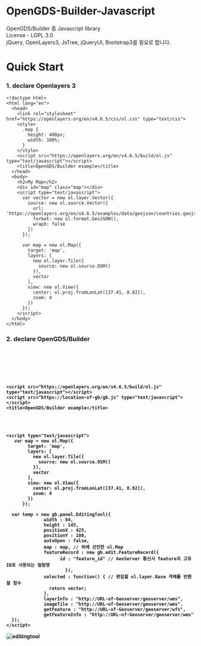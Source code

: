 # OpenGDS-Builder-Javascript
OpenGDS/Builder 중 Javascript library</br>
License - LGPL 3.0</br>
jQuery, OpenLayers3, JsTree, jQueryUI, Bootstrap3를 필요로 합니다.</br>

# Quick Start

### 1. declare Openlayers 3
```
<!doctype html>
<html lang="en">
  <head>
    <link rel="stylesheet" href="https://openlayers.org/en/v4.6.5/css/ol.css" type="text/css">
    <style>
      .map {
        height: 400px;
        width: 100%;
      }
    </style>
    <script src="https://openlayers.org/en/v4.6.5/build/ol.js" type="text/javascript"></script>
    <title>OpenGDS/Builder example</title>
  </head>
  <body>
    <h2>My Map</h2>
    <div id="map" class="map"></div>
    <script type="text/javascript">
      var vector = new ol.layer.Vector({
        source: new ol.source.Vector({
          url: 'https://openlayers.org/en/v4.6.5/examples/data/geojson/countries.geojson',
          format: new ol.format.GeoJSON(),
          wrapX: false
        })
      });

      var map = new ol.Map({
        target: 'map',
        layers: [
          new ol.layer.Tile({
            source: new ol.source.OSM()
          }),
          vector
        ],
        view: new ol.View({
          center: ol.proj.fromLonLat([37.41, 8.82]),
          zoom: 4
        })
      });
    </script>
  </body>
</html>
```
### 2. declare OpenGDS/Builder
<pre>
 <head>
    <link rel="stylesheet" href="https://openlayers.org/en/v4.6.5/css/ol.css" type="text/css">
    <b><link rel="stylesheet" href="https://location-of-gb/css/gb.css" type="text/css"><b/>
    <style>
      .map {
        height: 400px;
        width: 100%;
      }
    </style>
    <script src="https://openlayers.org/en/v4.6.5/build/ol.js" type="text/javascript"></script>
    <script src="https://location-of-gb/gb.js" type="text/javascript"></script>
    <title>OpenGDS/Builder example</title>
 </head>
</pre>

```
<script type="text/javascript">
   var map = new ol.Map({
        target: 'map',
        layers: [
          new ol.layer.Tile({
            source: new ol.source.OSM()
          }),
          vector
        ],
        view: new ol.View({
          center: ol.proj.fromLonLat([37.41, 8.82]),
          zoom: 4
        })
      });

  var temp = new gb.panel.EditingTool({
              width : 84,
              height : 145,
              positionX : 425,
              positionY : 100,
              autoOpen : false,
              map : map, // 위에 선언한 ol.Map
              featureRecord : new gb.edit.FeatureRecord({
			        id : "feature_id" // GeoServer 통신시 feature의 고유ID로 사용되는 컬럼명
		              }),
              selected : function() { // 편집할 ol.layer.Base 객체를 반환할 함수
                return vector;
              },
              layerInfo : "http://URL-of-Geoserver/geoserver/wms",
              imageTile : "http://URL-of-Geoserver/geoserver/wms",
              getFeature : "http://URL-of-Geoserver/geoserver/wfs",
              getFeatureInfo : "http://URL-of-Geoserver/geoserver/wms"
  });
</script>
```
![editingtool](https://user-images.githubusercontent.com/16248351/41519448-220ca6de-7303-11e8-863a-ca364eaf5a82.PNG)
